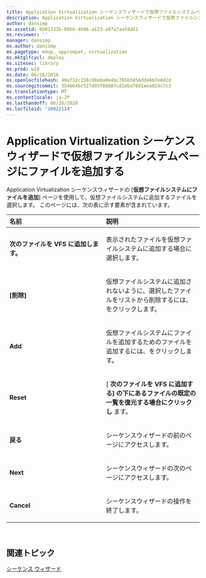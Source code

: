```yaml
---
title: Application Virtualization シーケンスウィザードで仮想ファイルシステムページにファイルを追加する
description: Application Virtualization シーケンスウィザードで仮想ファイルシステムページにファイルを追加する
author: dansimp
ms.assetid: 6b01333b-08bd-4b96-a123-a07a7aafddd1
ms.reviewer: ''
manager: dansimp
ms.author: dansimp
ms.pagetype: mdop, appcompat, virtualization
ms.mktglfcycl: deploy
ms.sitesec: library
ms.prod: w10
ms.date: 06/16/2016
ms.openlocfilehash: 40a732c156cd8e6a0e4bc705b5856dd4667e0d2d
ms.sourcegitcommit: 354664bc527d93f80687cd2eba70d1eea024c7c3
ms.translationtype: MT
ms.contentlocale: ja-JP
ms.lasthandoff: 06/26/2020
ms.locfileid: "10822114"
---
```

# Application Virtualization シーケンスウィザードで仮想ファイルシステムページにファイルを追加する


Application Virtualization シーケンスウィザードの [**仮想ファイルシステムにファイルを追加**] ページを使用して、仮想ファイルシステムに追加するファイルを選択します。 このページには、次の表に示す要素が含まれています。

<table>
<colgroup>
<col width="50%" />
<col width="50%" />
</colgroup>
<thead>
<tr class="header">
<th align="left">名前</th>
<th align="left">説明</th>
</tr>
</thead>
<tbody>
<tr class="odd">
<td align="left"><p><strong>次のファイルを VFS に追加します。</strong></p></td>
<td align="left"><p>表示されたファイルを仮想ファイルシステムに追加する場合に選択します。</p></td>
</tr>
<tr class="even">
<td align="left"><p><strong>[削除]</strong></p></td>
<td align="left"><p>仮想ファイルシステムに追加されないように、選択したファイルをリストから削除するには、をクリックします。</p></td>
</tr>
<tr class="odd">
<td align="left"><p><strong>Add</strong></p></td>
<td align="left"><p>仮想ファイルシステムにファイルを追加するためのファイルを追加するには、をクリックします。</p></td>
</tr>
<tr class="even">
<td align="left"><p><strong>Reset</strong></p></td>
<td align="left"><p>[ <strong> 次のファイルを VFS に追加する] の下にあるファイルの既定の一覧を復元する場合にクリックし </strong> ます。</p></td>
</tr>
<tr class="odd">
<td align="left"><p><strong>戻る</strong></p></td>
<td align="left"><p>シーケンスウィザードの前のページにアクセスします。</p></td>
</tr>
<tr class="even">
<td align="left"><p><strong>Next</strong></p></td>
<td align="left"><p>シーケンスウィザードの次のページにアクセスします。</p></td>
</tr>
<tr class="odd">
<td align="left"><p><strong>Cancel</strong></p></td>
<td align="left"><p>シーケンスウィザードの操作を終了します。</p></td>
</tr>
</tbody>
</table>

 

## 関連トピック


[シーケンス ウィザード](sequencing-wizard.md)

 

 





